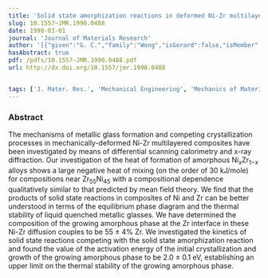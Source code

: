 ```yaml
---
title: 'Solid state amorphization reactions in deformed Ni-Zr multilayered composites'
slug: 10.1557~JMR.1990.0488
date: 1990-03-01
journal: 'Journal of Materials Research'
author: '[{"given":"G. C.","family":"Wong","isGerard":false,"isMember":false,"isFirst":false,"isCorresponding":false},{"given":"W. L.","family":"Johnson","isGerard":false,"isMember":false,"isFirst":false,"isCorresponding":false},{"given":"E. J.","family":"Cotts","isGerard":false,"isMember":false,"isFirst":false,"isCorresponding":false}]'
hasAbstract: true
pdf: /pdfs/10.1557~JMR.1990.0488.pdf
url: http://dx.doi.org/10.1557/jmr.1990.0488


tags: ['J. Mater. Res.', 'Mechanical Engineering', 'Mechanics of Materials', 'Condensed Matter Physics', 'General Materials Science']
---
```

<!--truncate-->
### Abstract
The mechanisms of metallic glass formation and competing crystallization processes in mechanically-deformed Ni-Zr multilayered composites have been investigated by means of differential scanning calorimetry and x-ray diffraction. Our investigation of the heat of formation of amorphous Ni<sub>_x_</sub>Zr<sub>1−_x_</sub> alloys shows a large negative heat of mixing (on the order of 30 kJ/mole) for compositions near Zr<sub>55</sub>Ni<sub>45</sub> with a compositional dependence qualitatively similar to that predicted by mean field theory. We find that the products of solid state reactions in composites of Ni and Zr can be better understood in terms of the equilibrium phase diagram and the thermal stability of liquid quenched metallic glasses. We have determined the composition of the growing amorphous phase at the Zr interface in these Ni-Zr diffusion couples to be 55 ± 4% Zr. We investigated the kinetics of solid state reactions competing with the solid state amorphization reaction and found the value of the activation energy of the initial crystallization and growth of the growing amorphous phase to be 2.0 ± 0.1 eV, establishing an upper limit on the thermal stability of the growing amorphous phase.